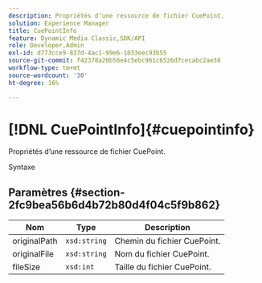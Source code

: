 ```yaml
---
description: Propriétés d’une ressource de fichier CuePoint.
solution: Experience Manager
title: CuePointInfo
feature: Dynamic Media Classic,SDK/API
role: Developer,Admin
exl-id: d773cce9-837d-4ac1-99e6-1033eec93b55
source-git-commit: f42378a20b58e4c5ebc961c6526d7cecabc2ae38
workflow-type: tm+mt
source-wordcount: '30'
ht-degree: 16%

---
```


# [!DNL CuePointInfo]{#cuepointinfo}

Propriétés d’une ressource de fichier CuePoint.

Syntaxe

## Paramètres {#section-2fc9bea56b6d4b72b80d4f04c5f9b862}

| Nom | Type | Description |
|---|---|---|
| originalPath | `xsd:string` | Chemin du fichier CuePoint. |
| originalFile | `xsd:string` | Nom du fichier CuePoint. |
| fileSize | `xsd:int` | Taille du fichier CuePoint. |
